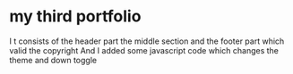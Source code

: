 # my third portfolio
I t consists of the header part the middle section and
the footer part which valid the copyright
And I added some javascript code which changes the theme and down toggle
